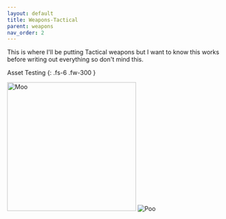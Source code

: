 ```yaml
---
layout: default
title: Weapons-Tactical
parent: weapons
nav_order: 2
---
```


This is where I'll be putting Tactical weapons but I want to know this works before writing out everything so don't mind this.

Asset Testing
{: .fs-6 .fw-300 }

<img src="/mhbasics/assets/Kuh.png" alt="Moo" width="300" height="300">
<img src="/mhbasics/assets/physical_dummy_asset.png" alt="Poo">


